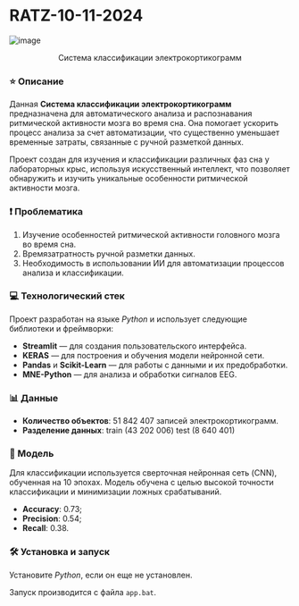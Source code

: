 # RATZ-10-11-2024

![image](https://github.com/user-attachments/assets/9e5dfe13-e938-4e77-898e-e65fb25af973)


<div align="center">Система классификации электрокортикограмм</div>

### ⭐ Описание

Данная **Система классификации электрокортикограмм** предназначена для автоматического анализа и распознавания ритмической активности мозга во время сна. Она помогает ускорить процесс анализа за счет автоматизации, что существенно уменьшает временные затраты, связанные с ручной разметкой данных.

Проект создан для изучения и классификации различных фаз сна у лабораторных крыс, используя искусственный интеллект, что позволяет обнаружить и изучить уникальные особенности ритмической активности мозга.

### ❗ Проблематика

1. Изучение особенностей ритмической активности головного мозга во время сна.
2. Времязатратность ручной разметки данных.
3. Необходимость в использовании ИИ для автоматизации процессов анализа и классификации.

### 💻 Технологический стек

Проект разработан на языке *Python* и использует следующие библиотеки и фреймворки:
- **Streamlit** — для создания пользовательского интерфейса.
- **KERAS** — для построения и обучения модели нейронной сети.
- **Pandas** и **Scikit-Learn** — для работы с данными и их предобработки.
- **MNE-Python** — для анализа и обработки сигналов EEG.

### 📊 Данные

- **Количество объектов**: 51 842 407 записей электрокортикограмм.
- **Разделение данных**:
train (43 202 006)
test (8 640 401)
  
### 🤖 Модель

Для классификации используется сверточная нейронная сеть (CNN), обученная на 10 эпохах. Модель обучена с целью высокой точности классификации и минимизации ложных срабатываний.

- **Accuracy**: 0.73;
- **Precision**: 0.54;
- **Recall**: 0.38.

### 🛠️ Установка и запуск

Установите *Python*, если он еще не установлен.

Запуск производится с файла `app.bat`.
